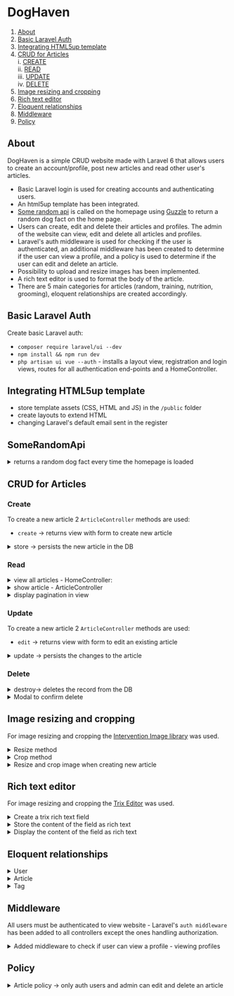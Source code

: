 # DogHaven

1. [About](#introduction)   
2. [Basic Laravel Auth](#basic-laravel-auth)   
3. [Integrating HTML5up template](#integrating-html5up-template)  
4. [CRUD for Articles](#crud-for-articles)  
  i. [CREATE](#create)  
    ii. [READ](#read)  
    iii. [UPDATE](#update)  
    iv. [DELETE](#delete) 
5. [Image resizing and cropping](#image-resizing-and-cropping)
6. [Rich text editor](#rich-text-editor)
7. [Eloquent relationships](#eloquent-relationships)
8. [Middleware](#middleware)
9. [Policy](#policy)
   

## About 

DogHaven is a simple CRUD website made with Laravel 6 that allows users to create an account/profile, post new articles and read other user's articles.

   * Basic Laravel login is used for creating accounts and authenticating users.
   * An html5up template has been integrated. 
   * [Some random api](https://some-random-api.ml/) is called on the homepage using [Guzzle](http://docs.guzzlephp.org/en/stable/) to return a random dog fact on the home page.
   * Users can create, edit and delete their articles and profiles. The admin of the website can view, edit and delete all articles and profiles.  
   * Laravel's auth middleware is used for checking if the user is authenticated, an additional middleware has been created to determine if the user can view a profile, and a policy is used to determine if the user can edit and delete an article.
   * Possibility to upload and resize images has been implemented.
   * A rich text editor is used to format the body of the article.
   * There are 5 main categories for articles (random, training, nutrition, grooming), eloquent relationships are created accordingly.
  



## Basic Laravel Auth

Create basic Laravel auth: 
- `composer require laravel/ui --dev`
- `npm install && npm run dev`
- `php artisan ui vue --auth` - installs a layout view, registration and login views, routes for all authentication end-points and a HomeController.

## Integrating HTML5up template

- store template assets (CSS, HTML and JS) in the `/public` folder
- create layouts to extend HTML
- changing Laravel's default email sent in the register 


## SomeRandomApi

<details><summary>returns a random dog fact every time the homepage is loaded</summary>

```php
// /app/Http/Controllers/HomeController.php

//calls the api and returns the content of the response
public function getDogFact($method, $url)
{
  //create new Guzzle Client
  $client = new Client;

  //make the request
  $response = $client->request($method, $url);

  //return the content of the response
  return json_decode($response->getBody()->getContents())->fact;
}
```

```php
// /app/Http/Controllers/HomeController.php

// returns a random dog fact
$dogFact = $this->getDogFact('GET', 'https://some-random-api.ml/facts/dog');
```

</details>

## CRUD for Articles

### Create

To create a new article 2 `ArticleController` methods are used:
- `create` -> returns view with form to create new article 

<details> 
<summary>  store -> persists the new article in the DB  </summary>

- validates the request attributes  
- resizes the images to thumbnail and banner size and saves them in the public folder  
- persists the new article in the DB  

```php
// /app/Http/Controllers/ArticleController.php

// persists new article 
public function store(Request $request)
{
  // server side validation
  $this->validateImage();
  $attributes=$this->validateAttributes();

  // set image name
  $imgName = time() . '.' .  $request->image_path->extension();
  $bannerPath = '/images/banners/';
  $thumbPath = '/images/thumbs/';
  
  // resize, crop, save banner
  $imgBanner = $this->resizeImage($request->file('image_path'), 784, null);
  $this->cropImage($imgBanner, 784, 303)->save(public_path($bannerPath) . $imgName, 100);

    // resize, crop, save thumbnail
  $imgThumb = $this->resizeImage($request->file('image_path'), 368, null);
  $this->cropImage($imgThumb, 368, 234)->save(public_path($thumbPath) . $imgName, 100);
  
  // set additional attributes for Article model instance
  $attributes['banner_image_path'] = $bannerPath . $imgName;
  $attributes['thumb_image_path'] =  $thumbPath . $imgName;
  $attributes['user_id'] = auth()->user()->id;
  $attributes['article-trixFields'] = request('article-trixFields');

  // persist the article
  Article::create($attributes);

  return redirect('/home');
}
```

</details>

### Read

<details>
<summary>view all articles - HomeController: </summary>

```php
// /app/Http/Controllers/HomeController.php

public function index()
{   
  // calls the api to return a random dog fact
  $dogFact = $this->getDogFact('GET', 'https://some-random-api.ml/facts/dog');

  // returns all the articles ordered by most recent and paginates the results
  $articles = Article::latest()->simplePaginate(9);
  
  return view('home', ['dogFact' => $dogFact, 'articles' => $articles]);
}
```
</details>
<details>
<summary>show article - ArticleController  </summary>

```php
// /app/Http/Controllers/ArticleController.php

// shows article
public function show(Article $article)
{
  return view('articles.show', ['article' => $article]);
}
```
</details>
<details>
<summary>display pagination in view  </summary>

```html
@if (!empty($articles->links()))
<div class="mt-3">
  <div>{{ $articles->links() }}</div>
<div>
@endif
```
</details>

### Update

To create a new article 2 `ArticleController` methods are used:

- `edit` -> returns view with form to edit an existing article  

<details> 
<summary> update -> persists the changes to the article  </summary>  

- validates the request attributes  
- resizes the images to thumbnail and banner size and saves them in the public folder  
- persists the new article in the DB  
- image can not be changed  


```php
// /app/Http/Controllers/ArticleController.php 

// updates the Article model instance
public function update(Article $article)
{
  // server side validation
  $attributes=$this->validateAttributes();
  
  // setting additional attributes for Article model
  $attributes['user_id'] = auth()->user()->id;
  $attributes['article-trixFields'] = request('article-trixFields');

  //update article
  $article->update($attributes);
  
  return view('articles.show', ['article' => $article]);
}
```

</details>

### Delete

<details> 
<summary> destroy-> deletes the record from the DB  </summary>

```php
// /app/Http/Controllers/ArticleController.php
public function destroy(Article $article)
{
  $article->delete();
    
  return redirect('/home');
}
 ```
</details>

<details><summary>Modal to confirm delete</summary>

```html 
<!-- /resources/views/articles/show.blade.php -->

<!-- jQuery Script - <head> of HTML-->
<script src="https://cdnjs.cloudflare.com/ajax/libs/jquery-modal/0.9.1/jquery.modal.min.js"></script>
<link rel="stylesheet" href="https://cdnjs.cloudflare.com/ajax/libs/jquery-modal/0.9.1/jquery.modal.min.css" />
<script src="https://cdnjs.cloudflare.com/ajax/libs/jquery/3.0.0/jquery.min.js"></script>

<!-- Button to open modal -->
@can('update', $article)
<a href="#ex1" rel="modal:open"><button type="link">Delete</button></a>
@endcan('update', $post)

<!-- Modal HTML embedded directly into document -->
<div id="ex1" class="modal" >
  <p>Are you sure you want to delete this article?</p>
  <ul class="actions">
    <li> <a href="#" rel="modal:close"><button type="link">No, go back.</button></a></li>
    <li> 
        <form method="POST" action="/articles/{{ $article->id }}">
        @method('DELETE')
        @csrf
        <button type="submit" class="btn btn-primary">Delete</button>
        </form>
    </li>
  </ul>
</div>
```

</details>

## Image resizing and cropping  

For image resizing and cropping the [Intervention Image library](http://image.intervention.io/getting_started/installation) was used.  

<details><summary> Resize method  </summary>

```php
// /app/Http/Controllers/ArticleController.php
use Intervention\Image\Facades\Image;

//resize image
public function resizeImage($path, $width, $height)
{
  $img = Image::make($path);
  return $img->resize($width, $height, function ($constraint) {
    $constraint->aspectRatio();
    });
} 
```
</details>
<details><summary> Crop method  </summary>

```php
// /app/Http/Controllers/ArticleController.php
use Intervention\Image\Facades\Image;

//crop image
public function cropImage($path, $width, $height)
{
$img = Image::make($path);
return $img->crop($width, $height);
}
```

</details>
<details><summary>Resize and crop image when creating new article  </summary>

```php
// /app/Http/Controllers/ArticleController.php

// persists new article 
public function store(Request $request)
{
  // server side validation
  $this->validateImage();
  $attributes = $this->validateAttributes();

  //set image name
  $imgName = time() . '.' . $request->image_path->extension();
  $bannerPath = '/images/banners/';
  $thumbPath = '/images/thumbs/';
  
  //resize, crop, save banner
  $imgBanner = $this->resizeImage($request->file('image_path'), 784, null);
  $this->cropImage($imgBanner, 784, 303)->save(public_path($bannerPath) . $imgName, 100);

    //resize, crop, save thumbnail
  $imgThumb = $this->resizeImage($request->file('image_path'), 368, null);
  $this->cropImage($imgThumb, 368, 234)->save(public_path($thumbPath) . $imgName, 100);
  
  // set additional attributes for Article model instance
  $attributes['banner_image_path'] = $bannerPath . $imgName;
  $attributes['thumb_image_path'] =  $thumbPath . $imgName;
  $attributes['user_id'] = auth()->user()->id;
  $attributes['article-trixFields'] = request('article-trixFields');

  // persist the article
  Article::create($attributes);

  return redirect('/home');
}
```
</details>

## Rich text editor

For image resizing and cropping the [Trix Editor](https://github.com/Te7a-Houdini/laravel-trix) was used. 

<details>
<summary>Create a trix rich text field</summary>

```html
<!-- /resources/views/articles/create.blade.php -->

<div class="col-12">
   <input id="trix-content" type="hidden" name="article-trixFields[content]">
   <trix-editor class="trix-content" input="trix-content" id="trix-content"></trix-editor>                        
</div>
```

</details>
<details>
<summary>Store the content of the field as rich text  </summary>

```php
// /app/Http/Controllers/ArticleController.php
// setting the attribute before creating a new article

$attributes['article-trixFields'] = request('article-trixFields');
```
</details>
<details>
<summary>Display the content of the field as rich text  </summary>

```html
<!-- /resources/views/articles/show.blade.php-->
<!-- setting the attribute before creating a new article-->

{!! $article->trixRichText()->where('field', 'content')->first()->content !! }
```

</details>

## Eloquent relationships

<details><summary>User  </summary>

- hasMany Articles  

```php
// has many articles
public function articles()
{
  return $this->hasMany(Article::class);
}
```
</details>
<details><summary>Article  </summary>

- belongsTo one User   

```php
// belongs to one user
public function user()
{
  return $this->belongsTo(User::class);
}
```

- belongsTo one Tag  
```php
//belongs to many Tags
public function tags()
{
  return $this->belongsTo(Tag::class);
}
```

</details>
<details><summary>Tag  </summary>

- hasMany Articles

```php
// belongs to many articles
public function articles()
{
  return $this->hasMany(Article::class);
}
```
</details>


## Middleware  

All users must be authenticated to view website - Laravel's `auth middleware` has been added to all controllers except the ones handling authorization.  

<details><summary>Added middleware to check if user can view a profile - viewing profiles</summary>

```php
<?php

namespace App\Http\Middleware;

use Closure;

class checkIfAdminOrAuthUser
{
/**
* Handle an incoming request.
*
* @param  \Illuminate\Http\Request  $request
* @param  \Closure  $next
* @return mixed
*/
  public function handle($request, Closure $next)
  {
    if ($request->user()->isAdmin() | $request->route('user')->id === auth()->id()) 
    {
      return $next($request);

    } else {

      abort(403, 'Unauthorized action.');
    }
  }
```
</details>

## Policy

<details><summary>Article policy -> only auth users and admin can edit and delete an article</summary>

```php
<?php

namespace App\Policies;

use App\Article;
use App\User;
use Illuminate\Auth\Access\HandlesAuthorization;

class ArticlePolicy
{
  use HandlesAuthorization;

  /**
   * Determine whether the user can update the article.
   *
   * @param  \App\User  $user
   * @param  \App\Article  $article
   * @return mixed
   */
  public function update(User $user, Article $article)
  {
    return $article->user_id === $user->id;
  }
}
```
</details>

